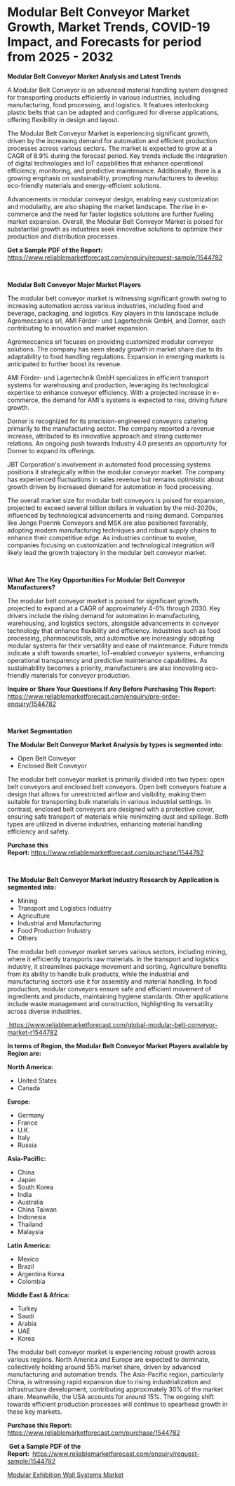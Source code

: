 <p><h1>Modular Belt Conveyor Market Growth, Market Trends, COVID-19 Impact, and Forecasts for period from 2025 - 2032</h1></p><p><strong>Modular Belt Conveyor Market Analysis and Latest Trends</strong></p>
<p><p>A Modular Belt Conveyor is an advanced material handling system designed for transporting products efficiently in various industries, including manufacturing, food processing, and logistics. It features interlocking plastic belts that can be adapted and configured for diverse applications, offering flexibility in design and layout.</p><p>The Modular Belt Conveyor Market is experiencing significant growth, driven by the increasing demand for automation and efficient production processes across various sectors. The market is expected to grow at a CAGR of 8.9% during the forecast period. Key trends include the integration of digital technologies and IoT capabilities that enhance operational efficiency, monitoring, and predictive maintenance. Additionally, there is a growing emphasis on sustainability, prompting manufacturers to develop eco-friendly materials and energy-efficient solutions. </p><p>Advancements in modular conveyor design, enabling easy customization and modularity, are also shaping the market landscape. The rise in e-commerce and the need for faster logistics solutions are further fueling market expansion. Overall, the Modular Belt Conveyor Market is poised for substantial growth as industries seek innovative solutions to optimize their production and distribution processes.</p></p>
<p><strong>Get a Sample PDF of the Report:&nbsp;</strong> <a href="https://www.reliablemarketforecast.com/enquiry/request-sample/1544782?utm_campaign=2011&utm_medium=2&utm_source=Github&utm_content=ia&utm_term=17022025&utm_id=modular-belt-conveyor">https://www.reliablemarketforecast.com/enquiry/request-sample/1544782</a></p>
<p>&nbsp;</p>
<p><strong>Modular Belt Conveyor Major Market Players</strong></p>
<p><p>The modular belt conveyor market is witnessing significant growth owing to increasing automation across various industries, including food and beverage, packaging, and logistics. Key players in this landscape include Agromeccanica srl, AMI Förder- und Lagertechnik GmbH, and Dorner, each contributing to innovation and market expansion.</p><p>Agromeccanica srl focuses on providing customized modular conveyor solutions. The company has seen steady growth in market share due to its adaptability to food handling regulations. Expansion in emerging markets is anticipated to further boost its revenue.</p><p>AMI Förder- und Lagertechnik GmbH specializes in efficient transport systems for warehousing and production, leveraging its technological expertise to enhance conveyor efficiency. With a projected increase in e-commerce, the demand for AMI's systems is expected to rise, driving future growth.</p><p>Dorner is recognized for its precision-engineered conveyors catering primarily to the manufacturing sector. The company reported a revenue increase, attributed to its innovative approach and strong customer relations. An ongoing push towards Industry 4.0 presents an opportunity for Dorner to expand its offerings.</p><p>JBT Corporation's involvement in automated food processing systems positions it strategically within the modular conveyor market. The company has experienced fluctuations in sales revenue but remains optimistic about growth driven by increased demand for automation in food processing.</p><p>The overall market size for modular belt conveyors is poised for expansion, projected to exceed several billion dollars in valuation by the mid-2020s, influenced by technological advancements and rising demand. Companies like Jonge Poerink Conveyors and MSK are also positioned favorably, adopting modern manufacturing techniques and robust supply chains to enhance their competitive edge. As industries continue to evolve, companies focusing on customization and technological integration will likely lead the growth trajectory in the modular belt conveyor market.</p></p>
<p>&nbsp;</p>
<p><strong>What Are The Key Opportunities For Modular Belt Conveyor Manufacturers?</strong></p>
<p><p>The modular belt conveyor market is poised for significant growth, projected to expand at a CAGR of approximately 4-6% through 2030. Key drivers include the rising demand for automation in manufacturing, warehousing, and logistics sectors, alongside advancements in conveyor technology that enhance flexibility and efficiency. Industries such as food processing, pharmaceuticals, and automotive are increasingly adopting modular systems for their versatility and ease of maintenance. Future trends indicate a shift towards smarter, IoT-enabled conveyor systems, enhancing operational transparency and predictive maintenance capabilities. As sustainability becomes a priority, manufacturers are also innovating eco-friendly materials for conveyor production.</p></p>
<p><strong>Inquire or Share Your Questions If Any Before Purchasing This Report:</strong> <a href="https://www.reliablemarketforecast.com/enquiry/pre-order-enquiry/1544782?utm_campaign=2011&utm_medium=2&utm_source=Github&utm_content=ia&utm_term=17022025&utm_id=modular-belt-conveyor">https://www.reliablemarketforecast.com/enquiry/pre-order-enquiry/1544782</a></p>
<p>&nbsp;</p>
<p><strong>Market Segmentation</strong></p>
<p><strong>The Modular Belt Conveyor Market Analysis by types is segmented into:</strong></p>
<p><ul><li>Open Belt Conveyor</li><li>Enclosed Belt Conveyor</li></ul></p>
<p><p>The modular belt conveyor market is primarily divided into two types: open belt conveyors and enclosed belt conveyors. Open belt conveyors feature a design that allows for unrestricted airflow and visibility, making them suitable for transporting bulk materials in various industrial settings. In contrast, enclosed belt conveyors are designed with a protective cover, ensuring safe transport of materials while minimizing dust and spillage. Both types are utilized in diverse industries, enhancing material handling efficiency and safety.</p></p>
<p><strong>Purchase this Report:&nbsp;</strong><a href="https://www.reliablemarketforecast.com/purchase/1544782?utm_campaign=2011&utm_medium=2&utm_source=Github&utm_content=ia&utm_term=17022025&utm_id=modular-belt-conveyor">https://www.reliablemarketforecast.com/purchase/1544782</a></p>
<p>&nbsp;</p>
<p><strong>The Modular Belt Conveyor Market Industry Research by Application is segmented into:</strong></p>
<p><ul><li>Mining</li><li>Transport and Logistics Industry</li><li>Agriculture</li><li>Industrial and Manufacturing</li><li>Food Production Industry</li><li>Others</li></ul></p>
<p><p>The modular belt conveyor market serves various sectors, including mining, where it efficiently transports raw materials. In the transport and logistics industry, it streamlines package movement and sorting. Agriculture benefits from its ability to handle bulk products, while the industrial and manufacturing sectors use it for assembly and material handling. In food production, modular conveyors ensure safe and efficient movement of ingredients and products, maintaining hygiene standards. Other applications include waste management and construction, highlighting its versatility across diverse industries.</p></p>
<p><a href="https://www.reliablemarketforecast.com/global-modular-belt-conveyor-market-r1544782?utm_campaign=2011&utm_medium=2&utm_source=Github&utm_content=ia&utm_term=17022025&utm_id=modular-belt-conveyor">&nbsp;https://www.reliablemarketforecast.com/global-modular-belt-conveyor-market-r1544782</a></p>
<p><strong>In terms of Region, the Modular Belt Conveyor Market Players available by Region are:</strong></p>
<p>
    <p> <strong> North America: </strong>
        <ul>
            <li>United States</li>
            <li>Canada</li>
        </ul>
        </p> 
    <p> <strong> Europe: </strong>
        <ul>
            <li>Germany</li>
            <li>France</li>
            <li>U.K.</li>
            <li>Italy</li>
            <li>Russia</li>
        </ul>
        </p> 
    <p> <strong> Asia-Pacific: </strong>
        <ul>
            <li>China</li>
            <li>Japan</li>
            <li>South Korea</li>
            <li>India</li>
            <li>Australia</li>
            <li>China Taiwan</li>
            <li>Indonesia</li>
            <li>Thailand</li>
            <li>Malaysia</li>
        </ul>
        </p> 
    <p> <strong> Latin America: </strong>
        <ul>
            <li>Mexico</li>
            <li>Brazil</li>
            <li>Argentina Korea</li>
            <li>Colombia</li>
        </ul>
        </p> 
    <p> <strong> Middle East & Africa: </strong>
        <ul>
            <li>Turkey</li>
            <li>Saudi</li>
            <li>Arabia</li>
            <li>UAE</li>
            <li>Korea</li>
        </ul>
    </p>
    </p>
<p><p>The modular belt conveyor market is experiencing robust growth across various regions. North America and Europe are expected to dominate, collectively holding around 55% market share, driven by advanced manufacturing and automation trends. The Asia-Pacific region, particularly China, is witnessing rapid expansion due to rising industrialization and infrastructure development, contributing approximately 30% of the market share. Meanwhile, the USA accounts for around 15%. The ongoing shift towards efficient production processes will continue to spearhead growth in these key markets.</p></p>
<p><strong>Purchase this Report: </strong><a href="https://www.reliablemarketforecast.com/purchase/1544782?utm_campaign=2011&utm_medium=2&utm_source=Github&utm_content=ia&utm_term=17022025&utm_id=modular-belt-conveyor">https://www.reliablemarketforecast.com/purchase/1544782</a></p>
<p>&nbsp;<strong>Get a Sample PDF of the Report:&nbsp;&nbsp;</strong><a href="https://www.reliablemarketforecast.com/enquiry/request-sample/1544782?utm_campaign=2011&utm_medium=2&utm_source=Github&utm_content=ia&utm_term=17022025&utm_id=modular-belt-conveyor">https://www.reliablemarketforecast.com/enquiry/request-sample/1544782</a></p>
<p><strong></strong></p>
<p><p><a href="https://github.com/ChiragRp1/Market-Research-Report-List-7/blob/main/modular-exhibition-wall-systems-market.md?utm_campaign=2011&utm_medium=2&utm_source=Github&utm_content=ia&utm_term=17022025&utm_id=modular-belt-conveyor">Modular Exhibition Wall Systems Market</a></p></p>